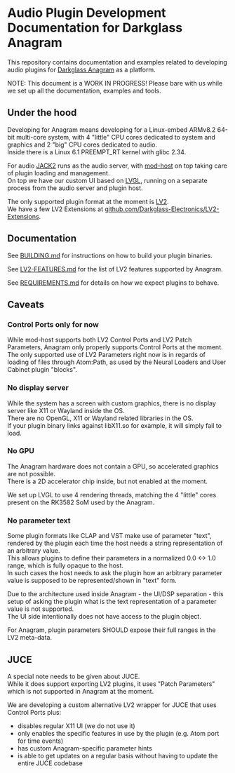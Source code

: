 # Audio Plugin Development Documentation for Darkglass Anagram

This repository contains documentation and examples related to developing audio plugins for [Darkglass Anagram](https://www.darkglass.com/products/anagram/) as a platform.

NOTE: This document is a WORK IN PROGRESS! Please bare with us while we set up all the documentation, examples and tools.

## Under the hood

Developing for Anagram means developing for a Linux-embed ARMv8.2 64-bit multi-core system, with 4 "little" CPU cores dedicated to system and graphics and 2 "big" CPU cores dedicated to audio.  
Inside there is a Linux 6.1 PREEMPT_RT kernel with glibc 2.34.

For audio [JACK2](https://jackaudio.org/) runs as the audio server, with [mod-host](https://github.com/mod-audio/mod-host/) on top taking care of plugin loading and management.  
On top we have our custom UI based on [LVGL](https://lvgl.io/), running on a separate process from the audio server and plugin host.

The only supported plugin format at the moment is [LV2](https://lv2plug.in/).  
We have a few LV2 Extensions at [github.com/Darkglass-Electronics/LV2-Extensions](https://github.com/Darkglass-Electronics/LV2-Extensions/).

## Documentation

See [BUILDING.md](BUILDING.md) for instructions on how to build your plugin binaries.

See [LV2-FEATURES.md](LV2-FEATURES.md) for the list of LV2 features supported by Anagram.

See [REQUIREMENTS.md](REQUIREMENTS.md) for details on how we expect plugins to behave.

## Caveats

### Control Ports only for now

While mod-host supports both LV2 Control Ports and LV2 Patch Parameters, Anagram only properly supports Control Ports at the moment.  
The only supported use of LV2 Parameters right now is in regards of loading of files through Atom:Path, as used by the Neural Loaders and User Cabinet plugin "blocks".

### No display server

While the system has a screen with custom graphics, there is no display server like X11 or Wayland inside the OS.  
There are no OpenGL, X11 or Wayland related libraries in the OS.  
If your plugin binary links against libX11.so for example, it will simply fail to load.

### No GPU

The Anagram hardware does not contain a GPU, so accelerated graphics are not possible.  
There is a 2D accelerator chip inside, but not enabled at the moment.

We set up LVGL to use 4 rendering threads, matching the 4 "little" cores present on the RK3582 SoM used by the Anagram.

### No parameter text

Some plugin formats like CLAP and VST make use of parameter "text", rendered by the plugin each time the host needs a string representation of an arbitrary value.  
This allows plugins to define their parameters in a normalized 0.0 <-> 1.0 range, which is fully opaque to the host.  
In such cases the host needs to ask the plugin how an arbitrary parameter value is supposed to be represented/shown in "text" form.

Due to the architecture used inside Anagram - the UI/DSP separation - this setup of asking the plugin what is the text representation of a parameter value is not supported.  
The UI side intentionally does not have access to the plugin object.

For Anagram, plugin parameters SHOULD expose their full ranges in the LV2 meta-data.

## JUCE

A special note needs to be given about JUCE.  
While it does support exporting LV2 plugins, it uses "Patch Parameters" which is not supported in Anagram at the moment.

We are developing a custom alternative LV2 wrapper for JUCE that uses Control Ports plus:

 - disables regular X11 UI (we do not use it)
 - only enables the specific features in use by the plugin (e.g. Atom port for time events)
 - has custom Anagram-specific parameter hints
 - is able to get updates on a regular basis without having to update the entire JUCE codebase
